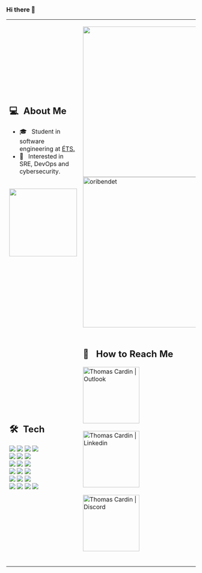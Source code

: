 ### Hi there 👋
<table>
  <tr>
    <td>
      <h2> 💻 &nbsp;About Me </h2>
       <ul>
        <li>🎓 &nbsp; Student in software engineering at <a href="https://www.etsmtl.ca/">ÉTS.</a></li>
        <li>🤔 &nbsp; Interested in SRE, DevOps and cybersecurity.</li>
       </ul>
       <p align="center">
         <br>
           <img height="180em" src="https://github-readme-stats-eight-theta.vercel.app/api?username=ThomasCardin&show_icons=true&theme=algolia&include_all_commits=true&count_private=true"/>
         <br>
      </p>
    </td>
    <td>
      <p align="center">
          <div>
              <img width="400" src="https://github-readme-stats.vercel.app/api/top-langs/?username=ThomasCardin&langs_count=4&theme=algolia&layout=compact"/>
          </div>
          <div>
              <img width="400" src="https://github-readme-streak-stats.herokuapp.com/?user=ThomasCardin&theme=algolia" alt="oribendet"/>
          </div>
      </p>
    </td>
  </tr>
  <tr>
   <td>
     <h2> 🛠 &nbsp;Tech</h2>
     <img src="https://img.shields.io/badge/go-%2300ADD8.svg?style=for-the-badge&logo=go&logoColor=white"/>
     <img src="https://img.shields.io/badge/c%23-%23239120.svg?style=for-the-badge&logo=c-sharp&logoColor=white"/>
     <img src="https://img.shields.io/badge/python-3670A0?style=for-the-badge&logo=python&logoColor=ffdd54"/>
     <img src="https://img.shields.io/badge/java-%23ED8B00.svg?style=for-the-badge&logo=openjdk&logoColor=white"/>
     <br>
     <img src="https://img.shields.io/badge/kubernetes-%23326ce5.svg?style=for-the-badge&logo=kubernetes&logoColor=white"/>
     <img src="https://img.shields.io/badge/docker-%230db7ed.svg?style=for-the-badge&logo=docker&logoColor=white"/>
     <img src="https://img.shields.io/badge/github%20actions-%232671E5.svg?style=for-the-badge&logo=githubactions&logoColor=white"/>
     <br>
     <img src="https://img.shields.io/badge/grafana-%23F46800.svg?style=for-the-badge&logo=grafana&logoColor=white"/>
     <img src="https://img.shields.io/badge/Prometheus-E6522C?style=for-the-badge&logo=Prometheus&logoColor=white"/>
     <img src="https://img.shields.io/badge/terraform-%235835CC.svg?style=for-the-badge&logo=terraform&logoColor=white"/>
     <br>
     <img src="https://img.shields.io/badge/AWS-%23FF9900.svg?style=for-the-badge&logo=amazon-aws&logoColor=white"/>
     <img src="https://img.shields.io/badge/GoogleCloud-%234285F4.svg?style=for-the-badge&logo=google-cloud&logoColor=white"/>
     <img src="https://img.shields.io/badge/DigitalOcean-%230167ff.svg?style=for-the-badge&logo=digitalOcean&logoColor=white"/>
     <br>
     <img src="https://img.shields.io/badge/Linux-FCC624?style=for-the-badge&logo=linux&logoColor=black"/>
     <img src="https://img.shields.io/badge/shell_script-%23121011.svg?style=for-the-badge&logo=gnu-bash&logoColor=white"/>
     <img src="https://img.shields.io/badge/ansible-%231A1918.svg?style=for-the-badge&logo=ansible&logoColor=white"/>
     <br>
     <img src="https://img.shields.io/badge/.NET-5C2D91?style=for-the-badge&logo=.net&logoColor=white"/>
     <img src="https://img.shields.io/badge/angular-%23DD0031.svg?style=for-the-badge&logo=angular&logoColor=white"/>
     <img src="https://img.shields.io/badge/Flutter-%2302569B.svg?style=for-the-badge&logo=Flutter&logoColor=white"/>
     <img src="https://img.shields.io/badge/django-%23092E20.svg?style=for-the-badge&logo=django&logoColor=white"/>
   </td>
   <td>
    <h2>📧 &nbsp; How to Reach Me</h2>
    <p align="center>
      <a href="mailto:tomcardin@outlook.com">
        <img align="center" alt="Thomas Cardin | Outlook" width="150" src="https://img.shields.io/badge/Outlook-0078D4?style=for-the-badge&logo=microsoft-outlook&logoColor=white"/>
      </a>  
      <br><br>
      <a href="https://www.linkedin.com/in/thomas-cardin-349056185">
        <img align="center" alt="Thomas Cardin | Linkedin" width="150" src="https://img.shields.io/badge/linkedin-%230077B5.svg?style=for-the-badge&logo=linkedin&logoColor=white"/>
      </a>
      <br><br>
      <a href="https://discord.com/users/272554722605400064">
        <img align="center" alt="Thomas Cardin | Discord" width="150" src="https://img.shields.io/badge/Discord-%235865F2.svg?style=for-the-badge&logo=discord&logoColor=white"/>
      </a>
      <br><br>
    </p>
  </td>
  </tr>
</table>
